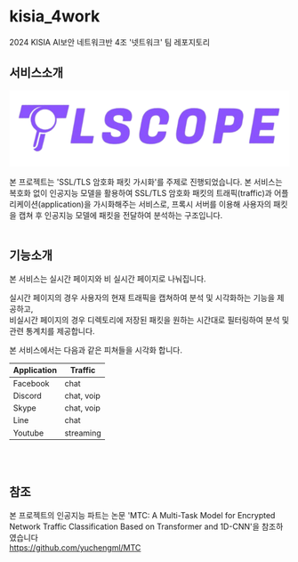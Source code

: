 # kisia_4work

2024 KISIA AI보안 네트워크반 4조 '넷트워크' 팀 레포지토리
<br>

## 서비스소개 
![TLScope](https://github.com/choi-yujin/kisia_4work/blob/main/TLScope_logo.png)

본 프로젝트는 'SSL/TLS 암호화 패킷 가시화'를 주제로 진행되었습니다.
본 서비스는 복호화 없이 인공지능 모델을 활용하여 SSL/TLS 암호화 패킷의 트래픽(traffic)과 어플리케이션(application)을 가시화해주는 서비스로,
프록시 서버를 이용해 사용자의 패킷을 캡쳐 후 인공지능 모델에 패킷을 전달하여 분석하는 구조입니다.
<br>
<br>

## 기능소개
본 서비스는 실시간 페이지와 비 실시간 페이지로 나눠집니다.

실시간 페이지의 경우 사용자의 현재 트래픽을 캡쳐하여 분석 및 시각화하는 기능을 제공하고,<br>
비실시간 페이지의 경우 디렉토리에 저장된 패킷을 원하는 시간대로 필터링하여 분석 및 관련 통계치를 제공합니다. 

본 서비스에서는 다음과 같은 피쳐들을 시각화 합니다.

| Application | Traffic | 
|----------|----------|
| Facebook    | chat | 
| Discord    | chat, voip | 
| Skype    | chat, voip | 
| Line    | chat | 
| Youtube    | streaming | 

<br>
<br>

## 참조
본 프로젝트의 인공지능 파트는 논문 'MTC: A Multi-Task Model for Encrypted Network Traffic Classification Based on Transformer and 1D-CNN'을 참조하였습니다<br>
https://github.com/yuchengml/MTC


